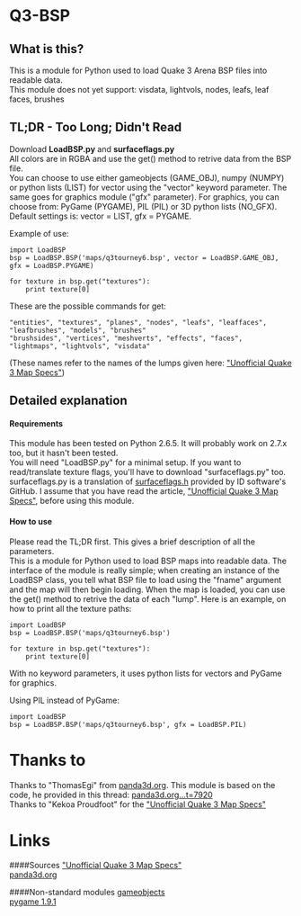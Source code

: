 Q3-BSP
======
What is this?
-----
This is a module for Python used to load Quake 3 Arena BSP files into readable data.  
This module does not yet support: visdata, lightvols, nodes, leafs, leaf faces, brushes

TL;DR - Too Long; Didn't Read
------
Download **LoadBSP.py** and **surfaceflags.py**  
All colors are in RGBA and use the get() method to retrive data from the BSP file.  
You can choose to use either gameobjects (GAME_OBJ), numpy (NUMPY) or python lists (LIST) for vector
using the "vector" keyword parameter. The same goes for graphics module ("gfx" parameter). For
graphics, you can choose from: PyGame (PYGAME), PIL (PIL) or 3D python lists (NO_GFX). Default
settings is: vector = LIST, gfx = PYGAME.
  
Example of use:  
```
import LoadBSP
bsp = LoadBSP.BSP('maps/q3tourney6.bsp', vector = LoadBSP.GAME_OBJ, gfx = LoadBSP.PYGAME)

for texture in bsp.get("textures"):
    print texture[0]
```
  
These are the possible commands for get:  
```
"entities", "textures", "planes", "nodes", "leafs", "leaffaces", "leafbrushes", "models", "brushes"
"brushsides", "vertices", "meshverts", "effects", "faces", "lightmaps", "lightvols", "visdata"
```
(These names refer to the names of the lumps given here:
["Unofficial Quake 3 Map Specs"](http://www.mralligator.com/q3/))

Detailed explanation
------

#### Requirements
This module has been tested on Python 2.6.5. It will probably work on 2.7.x too, but it hasn't been
tested.  
You will need "LoadBSP.py" for a minimal setup. If you want to read/translate texture flags, you'll
have to download "surfaceflags.py" too. surfaceflags.py is a translation of
[surfaceflags.h](https://github.com/id-Software/Quake-III-Arena/blob/master/code/game/surfaceflags.h)
provided by ID software's GitHub.
I assume that you have read the article,
["Unofficial Quake 3 Map Specs"](http://www.mralligator.com/q3/), before using this module.

#### How to use
Please read the TL;DR first. This gives a brief description of all the parameters.  
This is a module for Python used to load BSP maps into readable data. The interface of the module is
really simple; when creating an instance of the LoadBSP class, you tell what BSP file to load using
the "fname" argument and the map will then begin loading. When the map is loaded, you can
use the get() method to retrive the data of each "lump". Here is an example, on how to print all the
texture paths:  

```
import LoadBSP
bsp = LoadBSP.BSP('maps/q3tourney6.bsp')

for texture in bsp.get("textures"):
    print texture[0]
```
With no keyword parameters, it uses python lists for vectors and PyGame for graphics.  
  
Using PIL instead of PyGame:  
```
import LoadBSP
bsp = LoadBSP.BSP('maps/q3tourney6.bsp', gfx = LoadBSP.PIL)
```
  
Thanks to
======
Thanks to "ThomasEgi" from [panda3d.org](https://panda3d.org). This module is based on the code, he
provided in this thread:
[panda3d.org...t=7920](https://www.panda3d.org/forums/viewtopic.php?t=7920)  
Thanks to "Kekoa Proudfoot" for the ["Unofficial Quake 3 Map Specs"](http://www.mralligator.com/q3/)

Links
======
####Sources
["Unofficial Quake 3 Map Specs"](http://www.mralligator.com/q3/)  
[panda3d.org](https://panda3d.org)  

####Non-standard modules
[gameobjects](https://pypi.python.org/pypi/gameobjects)  
[pygame 1.9.1](http://www.pygame.org/download.shtml)  

